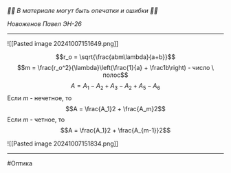 *🚨🚨 В материале могут быть опечатки и ошибки 🚨🚨*

*Новоженов Павел*
*ЭН-26*

---

![[Pasted image 20241007151649.png]]

$$r_o = \sqrt{\frac{abm\lambda}{a+b}}$$
$$m = \frac{r_o^2}{\lambda}\left(\frac{1}{a} + \frac1b\right) - число \ полос$$
$$A = A_1 - A_2 + A_3 - A_2 +A_5 - A_6$$
Если $m$ - нечетное, то 
$$A = \frac{A_1}2 + \frac{A_m}2$$
Если $m$ - четное, то
$$A = \frac{A_1}2 + \frac{A_{m-1}}2$$

![[Pasted image 20241007151834.png]]

---

#Оптика 